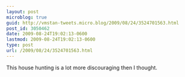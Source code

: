 ```yaml
---
layout: post
microblog: true
guid: http://vmstan-tweets.micro.blog/2009/08/24/3524701563.html
post_id: 3050462
date: 2009-08-24T19:02:13-0600
lastmod: 2009-08-24T19:02:13-0600
type: post
url: /2009/08/24/3524701563.html
---
```

This house hunting is a lot more discouraging then I thought.
